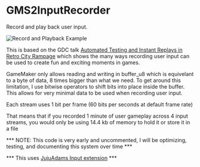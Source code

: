 # GMS2InputRecorder
 
Record and play back user input.

![Record and Playback Example](https://media4.giphy.com/media/7VW2NhY2j4CZToqL09/giphy.gif?cid=790b7611e39ef6d97a60c4bbcd9cef03f3ecc0018e3014a4&rid=giphy.gif&ct=g)

This is based on the GDC talk [Automated Testing and Instant Replays in Retro City Rampage](https://www.youtube.com/watch?v=W20t1zCZv8M) which shows the many ways recording user input can be used to create fun and exciting moments in games.

GameMaker only allows reading and writing in buffer_u8 which is equivelant to a byte of data, 8 times bigger than what we need.
To get around this limitation, I use bitwise operators to shift bits into place inside the buffer.
This allows for very minimal data to be used when recording user input.

Each stream uses 1 bit per frame (60 bits per seconds at default frame rate)

That means that if you recorded 1 minute of user gameplay across 4 input streams, you would only be using 14.4 kb of memory to hold it or store it in a file

*** NOTE: This code is very early and uncommented, I will be optimizing, testing, and documenting this system over time ***

*** This uses [JujuAdams Input extension](https://github.com/JujuAdams/input) ***
